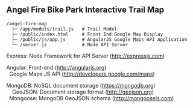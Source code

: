 ## Angel Fire Bike Park Interactive Trail Map

```
/angel-fire-map
  ├─ /app/models/trail.js   # Trail Model
  ├─ /public/index.html     # Front End Google Map Display
  ├─ /public/js/app.js      # AngularJS Google Maps API Application
  └─ /server.js             # Node API Server
```

Express: Node Framework for API Server (http://expressjs.com)

Angular: Front-end (http://angularjs.org)<br>
&nbsp;&nbsp;Google Maps JS API (http://developers.google.com/maps)

MongoDB: NoSQL document storage (https://mongodb.org)<br>
&nbsp;&nbsp;&nbsp;&nbsp;GeoJSON: Document storage format (http://geojson.org)<br>
&nbsp;&nbsp;Mongoose: MongoDB GeoJSON schema (http://mongoosejs.com)




